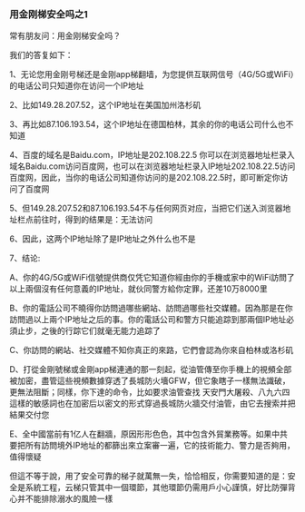 ### 用金刚梯安全吗之1

常有朋友问：用金刚梯安全吗？

我们的答复如下：

1、无论您用金刚号梯还是金刚app梯翻墙，为您提供互联网信号（4G/5G或WiFi）的电话公司只知道你在访问一个IP地址

2、比如149.28.207.52，这个IP地址在美国加州洛杉矶

3、再比如87.106.193.54，这个IP地址在德国柏林，其余的你的电话公司什么也不知道

4、百度的域名是Baidu.com，IP地址是202.108.22.5
你可以在浏览器地址栏录入域名Baidu.com访问百度网，也可以在浏览器地址栏录入IP地址202.108.22.5访问百度网，因此，当你的电话公司知道你访问的是202.108.22.5时，即可断定你访问了百度网

5、但149.28.207.52和87.106.193.54不与任何网页对应，当把它们送入浏览器地址栏点前往时，得到的结果是：无法访问

6、因此，这两个IP地址除了是IP地址之外什么也不是

7、结论:

A、你的4G/5G或WiFi信號提供商仅凭它知道你經由你的手機或家中的WiFi訪問了以上兩個沒有任何意義的IP地址，就伙同警方給你定罪，还差10万8000里

B、你的電話公司不曉得你訪問過哪些網站、訪問過哪些社交媒體。因為那是在你訪問過以上兩个IP地址之后的事。你的電話公司和警方只能追踪到那兩個IP地址必須止步，之後的行踪它们就毫无能力追踪了

C、你訪問的網站、社交媒體不知你真正的來路，它們會認為你來自柏林或洛杉矶

D、打從金剛號梯或金剛app梯連通的那一刻起，從油管傳至你手機上的視頻全部被加密，盡管這些視頻數據穿透了長城防火墻GFW，但它象瞎子一樣無法識破，更無法阻斷；同樣，你下達的命令，比如要求油管查找 天安門大屠殺、八九六四 這樣的敏感詞也在加密后以密文的形式穿過長城防火牆交付油管，由它去搜索并把結果交付您

E、全中國當前有1亿人在翻牆，原因形形色色，其中包含外貿業務等。如果中共要把所有訪問境外IP地址的都篩出來立案審一遍，它的技術能力、警力是否夠用，值得懷疑

但這不等于說，用了安全可靠的梯子就萬無一失，恰恰相反，你需要知道的是：安全是系統工程，云梯只管其中一個環節，其他環節仍需用戶小心謹慎，好比防彈背心并不能排除溺水的風險一樣
